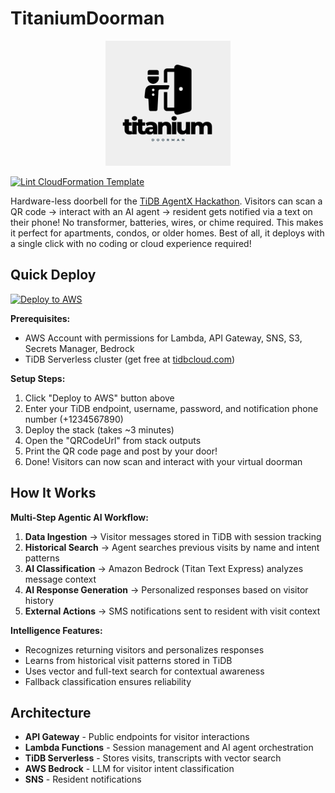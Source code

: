 # TitaniumDoorman

<p align="center">
  <img src="assets/titaniumdoormanlogo.png" alt="TitaniumDoorman Logo" width="200">
</p>

[![Lint CloudFormation Template](https://github.com/kevinl95/TitaniumDoorman/actions/workflows/main.yml/badge.svg)](https://github.com/kevinl95/TitaniumDoorman/actions/workflows/main.yml)

Hardware-less doorbell for the [TiDB AgentX Hackathon](https://tidb-2025-hackathon.devpost.com). Visitors can scan a QR code → interact with an AI agent → resident gets notified via a text on their phone! No transformer, batteries, wires, or chime required. This makes it perfect for apartments, condos, or older homes. Best of all, it deploys with a single click with no coding or cloud experience required!

## Quick Deploy

[![Deploy to AWS](https://s3.amazonaws.com/cloudformation-examples/cloudformation-launch-stack.png)](https://console.aws.amazon.com/cloudformation/home?region=us-east-1#/stacks/new?stackName=titanium-doorman&templateURL=https://raw.githubusercontent.com/YOUR_USERNAME/TitaniumDoorman/main/cloudformation.yml)

**Prerequisites:**
- AWS Account with permissions for Lambda, API Gateway, SNS, S3, Secrets Manager, Bedrock
- TiDB Serverless cluster (get free at [tidbcloud.com](https://tidbcloud.com))

**Setup Steps:**
1. Click "Deploy to AWS" button above
2. Enter your TiDB endpoint, username, password, and notification phone number (+1234567890)
3. Deploy the stack (takes ~3 minutes)
4. Open the "QRCodeUrl" from stack outputs
5. Print the QR code page and post by your door!
6. Done! Visitors can now scan and interact with your virtual doorman

## How It Works

**Multi-Step Agentic AI Workflow:**

1. **Data Ingestion** → Visitor messages stored in TiDB with session tracking
2. **Historical Search** → Agent searches previous visits by name and intent patterns
3. **AI Classification** → Amazon Bedrock (Titan Text Express) analyzes message context
4. **AI Response Generation** → Personalized responses based on visitor history
5. **External Actions** → SMS notifications sent to resident with visit context

**Intelligence Features:**
- Recognizes returning visitors and personalizes responses
- Learns from historical visit patterns stored in TiDB
- Uses vector and full-text search for contextual awareness
- Fallback classification ensures reliability

## Architecture

- **API Gateway** - Public endpoints for visitor interactions
- **Lambda Functions** - Session management and AI agent orchestration  
- **TiDB Serverless** - Stores visits, transcripts with vector search
- **AWS Bedrock** - LLM for visitor intent classification
- **SNS** - Resident notifications